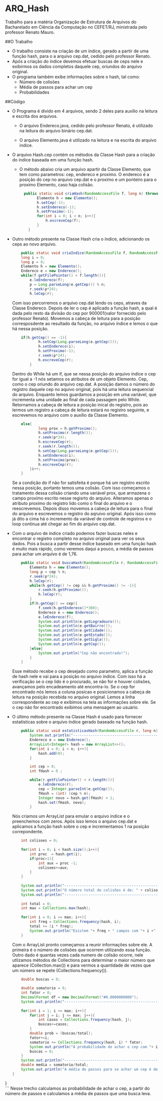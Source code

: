 # ARQ_Hash

Trabalho para a matéria Organização de Estrutura de Arquivos do Bacharelado em Ciência da Computação no CEFET/RJ, ministrada pelo professor Renato Mauro.

##O Trabalho

* O trabalho consiste na criação de um índice, gerado a partir de uma função hash, para o a arquivo cep.dat, cedido pelo professor Renato. 
* Após a criação do índice devemos efetuar buscas de ceps nele e exibirmos os dados completos daquele cep, oriundos do arquivo original.
* O programa também exibe informações sobre o hash, tal como: 
    * Número de colisões
    * Média de passos para achar um cep
    * Probabilidades

##Código

* O Programa é divido em 4 arquivos, sendo 2 deles para auxílio na leitura e escrita dos arquivos.

  * O arquivo Endereco.java, cedido pelo professor Renato, é utilizado na leitura do arquivo binário cep.dat.

  * O arquivo Elemento.java é utilizado na leitura e na escrita do arquivo indice.
  
  
* O arquivo Hash.cep contém os métodos da Classe Hash para a criação do indice baseada em uma função hash.
  * O método abaixo cria um arquivo apartir da Classe Elemento, que tem como parametros: cep, endereco e proximo. O endereco é a posição do cep no arquivo cep.dat e o proximo e um ponteiro para o proximo Elemento, caso haja colisão.
  
	```java
	  public static void criaHash(RandomAccessFile f, long n) throws Exception{
			Elemento h = new Elemento();
			h.setCep(-1);
			h.setEndereco(-1);
			h.setProximo(-1);
			for(int i = 0; i < n; i++){
				h.escreveCep(f);				
			}
		}
	```
 * Outro método presente na Classe Hash cria o índice, adicionando os ceps ao novo arquivo.
    ```java
    	public static void criaIndice(RandomAccessFile f, RandomAccessFile r, long n) throws Exception{
		long i = 0;
		long p = 0;
		Elemento h = new Elemento();
		Endereco e = new Endereco();
		while(f.getFilePointer() < f.length()){
			e.leEndereco(f);
			p = Long.parseLong(e.getCep()) % n;
			r.seek(p*24);
			h.leCep(r);
    ```
   
   	 Com isso percorremos o arquivo cep.dat lendo os ceps, atraves da Classe Endereco. Depois de ler o cep é aplicado a função hash,  a qual é dada pelo resto da divisão do cep por 900001(valor fornecido pelo professor Renato). Movemos a cabeça de leitura para a posição corresposdente ao resultado da função, no arquivo índice e lemos o que há nessa posição.
 	```java
		if(h.getCep() == -1){
				h.setCep(Long.parseLong(e.getCep()));
				h.setEndereco(i);
				h.setProximo(-1);
				r.seek(p*24);
				h.escreveCep(r);				
			}
	```
	Dentro do While há um if, que se nessa posição do arquivo índice o cep for igual a -1 nós setamos os atributos de um objeto Elemento. Cep, como o cep oriundo do arquivo cep.dat. A posição damos o número do registro daquele cep no aquivo original, pois há uma leitura sequencial do arquivo. Enquanto lemos guardamos a posição em uma variável, que incrementa uma unidade ao final de cada passagem pelo While. Retornamos a cabeça de leitura a posição inical do registro, pois ao lermos um registro a cabeça de leitura estará no registro seguinte, e escrevemos no arquivo com o auxílio da Classe Elemento.
	```java
		else{
				long prox = h.getProximo();
				h.setProximo(r.length());
				r.seek(p*24);
				h.escreveCep(r);
				r.seek(r.length());
				h.setCep(Long.parseLong(e.getCep()));
				h.setEndereco(i);
				h.setProximo(prox);
				h.escreveCep(r);				
			}i++;		
		}
	```
	Se a condição do if não for satisfeita é porque há um registro escrito nessa posição, portanto temos uma colisão. Com isso começamos o tratamento dessa colisão criando uma variável prox, que armazena o campo proximo escrito nesse regisrto do arquivo. Alteramos apenas o atributo proximo do registro lido como o final do arquivo e o reescrevemos. Depois disso movemos a cabeça de leitura para o final do arquivo e escrevemos o registro do aqruivo original. Após isso como já dito a cima há o incremento da variável de controle de registros e o loop continua até chegar ao fim do arquivo cep.dat.
 
 * Com o arquivo de índice criado podemos fazer buscas neles e encontrar o registro completo no arquivo original para ver os seus dados. Pois a busca a partir desse índice baseado em uma função hash é muito mais rápido, como veremos daqui a pouco, a média de passos para achar um arquivo é de 1,76.
 	```java
		public static void buscaHash(RandomAccessFile r, RandomAccessFile f, long cep, long n) throws Exception{
			Elemento h = new Elemento();
			long p = cep % n;
			r.seek(p*24);
			h.leCep(r);
			while(h.getCep() != cep && h.getProximo() != -1){
				r.seek(h.getProximo());
				h.leCep(r);
			}
			if(h.getCep() == cep){
				f.seek(h.getEndereco()*300);
				Endereco e = new Endereco();
				e.leEndereco(f);
				System.out.println(e.getLogradouro());
				System.out.println(e.getBairro());
				System.out.println(e.getCidade());
				System.out.println(e.getEstado());
				System.out.println(e.getSigla());
				System.out.println(e.getCep());			
			}else{
				System.out.println("Cep não encontrado!");
			}
		}
	```
	Esse método recebe o cep desejado como parametro, aplica a função de hash nele e vai para a posição no arquivo índice. Com isso há a verificação se o cep lido é o procurado, se não for e houver colisões, avançamos pelo encadeamento até encontra-lo. Se o cep for encontrado nós lemos a coluna posicao e posicionamos a cabeça de leitura na posição recebida no arquivo original. Lemos a linha correspondente ao cep e exibimos na tela as informações sobre ele. Se o cep não for encontrado exibimos uma mensagem ao usuário.
	
 * O último método presente na Classe Hash é usado para fornecer estatísticas sobre o arquivo índice gerado baseado na função hash.
 	```java
		public static void estatisticasHash(RandomAccessFile r, long n) throws Exception{
			System.out.println("-----------------------------------------------------");
			Endereco e = new Endereco();
			ArrayList<Integer> hash = new ArrayList<>();
			for(int i = 0; i < n; i++){
				hash.add(0);
			}

			int cep = 0;
			int fHash = 0 ;

			while(r.getFilePointer() < r.length()){
				e.leEndereco(r);
				cep = Integer.parseInt(e.getCep());
				fHash = (int) (cep % n);
				Integer novo = hash.get(fHash) + 1;
				hash.set(fHash, novo);			
			}
	```
	Nós criamos um ArrayList para emular o arquivo índice e o preenchemos com zeros. Após isso lemos o arquivo cep.dat e aplicamos a função hash sobre o cep e incrementamos 1 na posição correpondente.
	```java
		int colisoes = 0;
		
		for(int i = 0; i < hash.size();i++){
			int proc  = hash.get(i);
			if(proc>1){
				int aux = proc -1;
				colisoes+=aux;
			}
		}
		
		System.out.println("-----------------------------------------------------");
		System.out.println("O número total de colisões é de: " + colisoes);
		System.out.println("-----------------------------------------------------");
		
		int total = 0;
		int max = Collections.max(hash);
		
		for(int i = 0; i <= max; i++){
			int freq = Collections.frequency(hash, i);
			total += (i * freq);
			System.out.println("Existem "+ freq + " campos com "+ i +" elementos!");
		}
	```
 	Com o ArrayList pronto começamos a reunir informações sobre ele. A primeira é o número de colisões que ocorrem utilizando essa função. Outro dado é quantas vezes cada numero de colisão ocorre, nele utlizamos métodos de Collections para determinar o maior número que aparece (Collection.max()) e para vermos a quantidade de vezes que um número se repete (Collections.frequency()).
	```java
		double buscas = 0;
		
		double somatorio = 0;
		int fator = 0;
		DecimalFormat df = new DecimalFormat("#0.0000000000");
		System.out.println("-----------------------------------------------------");
		
		for(int i = 1; i <= max; i++){
			for(int j = i; j <= max; j++){
				int casos = Collections.frequency(hash, j);
				buscas+=casos;
			}
			double prob = (buscas/total);
			fator+=i;
			somatorio += Collections.frequency(hash, i) * fator;
			System.out.println("A probabilidade de achar o cep com "+ i + " passos e de : "+  df.format(prob));
			buscas = 0;
		}
		System.out.println("-----------------------------------------------------");
		double media = somatorio/total;		
		System.out.println("A média de passos para se achar um cep é de :" + df.format(media) );
	}	
}	
	```
	Nesse trecho calculamos as probabilidade de achar o cep, a partir do número de passos e calculamos a média de passos que uma busca leva.
